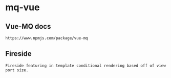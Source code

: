 # mq-vue

## Vue-MQ docs
```
https://www.npmjs.com/package/vue-mq
```

## Fireside
```
Fireside featuring in template conditional rendering based off of view port size.
```
